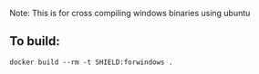 Note: This is for cross compiling windows binaries using ubuntu

To build:
---
    docker build --rm -t SHIELD:forwindows .


